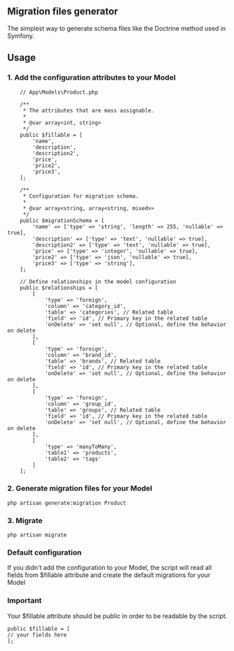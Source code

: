 
## Migration files generator

The simplest way to generate schema files like the Doctrine method used in Symfony.

## Usage
### 1. Add the configuration attributes to your Model
```
    // App\Models\Product.php

    /**
     * The attributes that are mass assignable.
     *
     * @var array<int, string>
     */
    public $fillable = [
        'name',
        'description',
        'description2',
        'price',
        'price2',
        'price3',
    ];

    /**
     * Configuration for migration schema.
     *
     * @var array<string, array<string, mixed>>
     */
    public $migrationSchema = [
        'name' => ['type' => 'string', 'length' => 255, 'nullable' => true],
        'description' => ['type' => 'text', 'nullable' => true],
        'description2' => ['type' => 'text', 'nullable' => true],
        'price' => ['type' => 'integer', 'nullable' => true],
        'price2' => ['type' => 'json', 'nullable' => true],
        'price3' => ['type' => 'string'],
    ];

    // Define relationships in the model configuration
    public $relationships = [
        [
            'type' => 'foreign',
            'column' => 'category_id',
            'table' => 'categories', // Related table
            'field' => 'id', // Primary key in the related table
            'onDelete' => 'set null', // Optional, define the behavior on delete
        ],
        [
            'type' => 'foreign',
            'column' => 'brand_id',
            'table' => 'brands', // Related table
            'field' => 'id', // Primary key in the related table
            'onDelete' => 'set null', // Optional, define the behavior on delete
        ],
        [
            'type' => 'foreign',
            'column' => 'group_id',
            'table' => 'groups', // Related table
            'field' => 'id', // Primary key in the related table
            'onDelete' => 'set null', // Optional, define the behavior on delete
        ],
        [
            'type' => 'manyToMany',
            'table1' => 'products',
            'table2' => 'tags'
        ]
    ];
```

### 2. Generate migration files for your Model
```
php artisan generate:migration Product
```

### 3. Migrate
```
php artisan migrate
```

### Default configuration
If you didn't add the configuration to your Model, the script will read all fields from $fillable attribute and create the default migrations for your Model

### Important
Your $fillable attribute should be public in order to be readable by the script.
```
public $fillable = [
// your fields here
];
```
